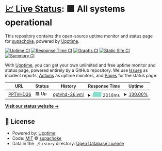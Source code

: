 # [📈 Live Status](https://supachoke.github.io/uptime): <!--live status--> **🟩 All systems operational**

This repository contains the open-source uptime monitor and status page for [supachoke](https://supachoke.github.io/uptime), powered by [Upptime](https://github.com/upptime/upptime).

[![Uptime CI](https://github.com/koj-co/upptime/workflows/Uptime%20CI/badge.svg)](https://github.com/koj-co/upptime/actions?query=workflow%3A%22Uptime+CI%22)
[![Response Time CI](https://github.com/koj-co/upptime/workflows/Response%20Time%20CI/badge.svg)](https://github.com/koj-co/upptime/actions?query=workflow%3A%22Response+Time+CI%22)
[![Graphs CI](https://github.com/koj-co/upptime/workflows/Graphs%20CI/badge.svg)](https://github.com/koj-co/upptime/actions?query=workflow%3A%22Graphs+CI%22)
[![Static Site CI](https://github.com/koj-co/upptime/workflows/Static%20Site%20CI/badge.svg)](https://github.com/koj-co/upptime/actions?query=workflow%3A%22Static+Site+CI%22)
[![Summary CI](https://github.com/koj-co/upptime/workflows/Summary%20CI/badge.svg)](https://github.com/koj-co/upptime/actions?query=workflow%3A%22Summary+CI%22)

With [Upptime](https://upptime.js.org), you can get your own unlimited and free uptime monitor and status page, powered entirely by a GitHub repository. We use [Issues](https://github.com/supachoke/uptime/issues) as incident reports, [Actions](https://github.com/supachoke/uptime/actions) as uptime monitors, and [Pages](https://supachoke.github.io/uptime) for the status page.

<!--start: status pages-->
<!-- This summary is generated by Upptime (https://github.com/upptime/upptime) -->
<!-- Do not edit this manually, your changes will be overwritten -->
<!-- prettier-ignore -->
| URL | Status | History | Response Time | Uptime |
| --- | ------ | ------- | ------------- | ------ |
| <img alt="" src="https://favicons.githubusercontent.com/www.pptvhd36.com" height="13"> [PPTVHD36](https://www.pptvhd36.com) | 🟩 Up | [pptvhd-36.yml](https://github.com/supachoke/uptime/commits/HEAD/history/pptvhd-36.yml) | <details><summary><img alt="Response time graph" src="./graphs/pptvhd-36/response-time-week.png" height="20"> 2018ms</summary><br><a href="https://supachoke.github.io/uptime/history/pptvhd-36"><img alt="Response time 2016" src="https://img.shields.io/endpoint?url=https%3A%2F%2Fraw.githubusercontent.com%2Fsupachoke%2Fuptime%2FHEAD%2Fapi%2Fpptvhd-36%2Fresponse-time.json"></a><br><a href="https://supachoke.github.io/uptime/history/pptvhd-36"><img alt="24-hour response time 1986" src="https://img.shields.io/endpoint?url=https%3A%2F%2Fraw.githubusercontent.com%2Fsupachoke%2Fuptime%2FHEAD%2Fapi%2Fpptvhd-36%2Fresponse-time-day.json"></a><br><a href="https://supachoke.github.io/uptime/history/pptvhd-36"><img alt="7-day response time 2018" src="https://img.shields.io/endpoint?url=https%3A%2F%2Fraw.githubusercontent.com%2Fsupachoke%2Fuptime%2FHEAD%2Fapi%2Fpptvhd-36%2Fresponse-time-week.json"></a><br><a href="https://supachoke.github.io/uptime/history/pptvhd-36"><img alt="30-day response time 2046" src="https://img.shields.io/endpoint?url=https%3A%2F%2Fraw.githubusercontent.com%2Fsupachoke%2Fuptime%2FHEAD%2Fapi%2Fpptvhd-36%2Fresponse-time-month.json"></a><br><a href="https://supachoke.github.io/uptime/history/pptvhd-36"><img alt="1-year response time 2016" src="https://img.shields.io/endpoint?url=https%3A%2F%2Fraw.githubusercontent.com%2Fsupachoke%2Fuptime%2FHEAD%2Fapi%2Fpptvhd-36%2Fresponse-time-year.json"></a></details> | <details><summary><a href="https://supachoke.github.io/uptime/history/pptvhd-36">100.00%</a></summary><a href="https://supachoke.github.io/uptime/history/pptvhd-36"><img alt="All-time uptime 100.00%" src="https://img.shields.io/endpoint?url=https%3A%2F%2Fraw.githubusercontent.com%2Fsupachoke%2Fuptime%2FHEAD%2Fapi%2Fpptvhd-36%2Fuptime.json"></a><br><a href="https://supachoke.github.io/uptime/history/pptvhd-36"><img alt="24-hour uptime 100.00%" src="https://img.shields.io/endpoint?url=https%3A%2F%2Fraw.githubusercontent.com%2Fsupachoke%2Fuptime%2FHEAD%2Fapi%2Fpptvhd-36%2Fuptime-day.json"></a><br><a href="https://supachoke.github.io/uptime/history/pptvhd-36"><img alt="7-day uptime 100.00%" src="https://img.shields.io/endpoint?url=https%3A%2F%2Fraw.githubusercontent.com%2Fsupachoke%2Fuptime%2FHEAD%2Fapi%2Fpptvhd-36%2Fuptime-week.json"></a><br><a href="https://supachoke.github.io/uptime/history/pptvhd-36"><img alt="30-day uptime 100.00%" src="https://img.shields.io/endpoint?url=https%3A%2F%2Fraw.githubusercontent.com%2Fsupachoke%2Fuptime%2FHEAD%2Fapi%2Fpptvhd-36%2Fuptime-month.json"></a><br><a href="https://supachoke.github.io/uptime/history/pptvhd-36"><img alt="1-year uptime 100.00%" src="https://img.shields.io/endpoint?url=https%3A%2F%2Fraw.githubusercontent.com%2Fsupachoke%2Fuptime%2FHEAD%2Fapi%2Fpptvhd-36%2Fuptime-year.json"></a></details>

<!--end: status pages-->

[**Visit our status website →**](https://supachoke.github.io/uptime)

## 📄 License

- Powered by: [Upptime](https://github.com/upptime/upptime)
- Code: [MIT](./LICENSE) © [supachoke](https://supachoke.github.io/uptime)
- Data in the `./history` directory: [Open Database License](https://opendatacommons.org/licenses/odbl/1-0/)
